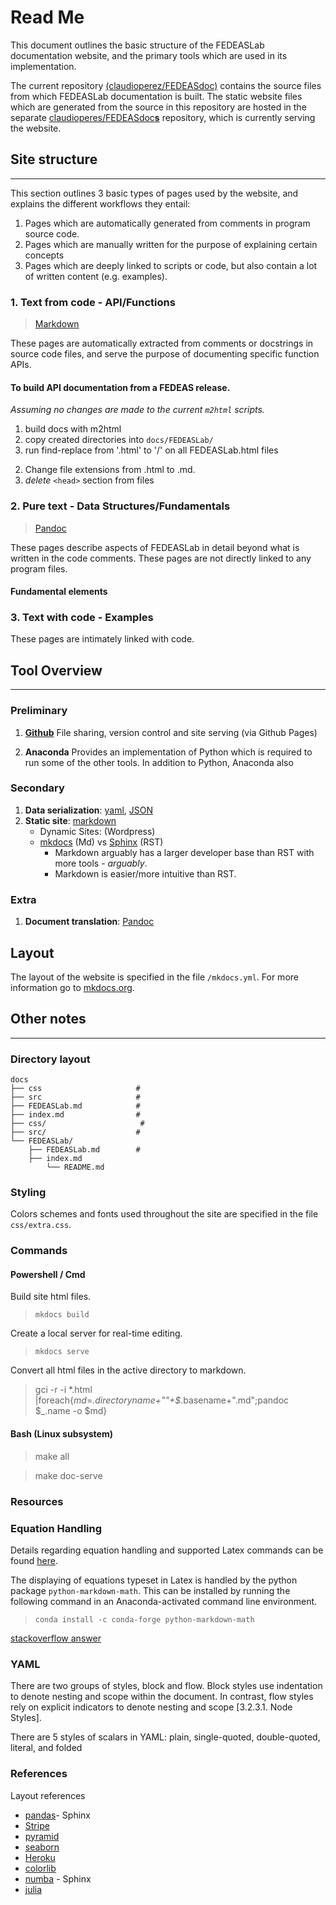 # Read Me

This document outlines the basic structure of the FEDEASLab documentation website, and the primary tools which are used in its implementation. 

The current repository [(claudioperez/FEDEASdoc)]() contains the source files from which FEDEASLab documentation is built. The static website files which are generated from the source in this repository are hosted in the separate [claudioperes/FEDEASdoc**s**](https://github.com/claudioperez/FEDEASdocs) repository, which is currently serving the website.

## Site structure

-------

This section outlines 3 basic types of pages used by the website, and explains the different workflows they entail:

1. Pages which are automatically generated from comments in program source code.
2. Pages which are manually written for the purpose of explaining certain concepts
3. Pages which are deeply linked to scripts or code, but also contain a lot of written content (e.g. examples).

### 1. Text from code - API/Functions

> [Markdown](https://commonmark.org/help/)

These pages are automatically extracted from comments or docstrings in source code files, and serve the purpose of documenting specific function APIs.

#### To build API documentation from a FEDEAS release.

*Assuming no changes are made to the current `m2html` scripts.*

1. build docs with m2html
2. copy created directories into `docs/FEDEASLab/`
3. run find-replace from '.html' to '/' on all FEDEASLab.html files
<!-- 4. run `pandoc` to convert from html to md -->
<!-- 5. run find-replace on entire site directory to delete instances of `[]{#_synopsis}` and variants -->
2. Change file extensions from .html to .md.
3. *delete* `<head>` section from files

### 2. Pure text - Data Structures/Fundamentals

>[Pandoc](https://pandoc.org/MANUAL.html)

These pages describe aspects of FEDEASLab in detail beyond what is written in the code comments. These pages are not directly linked to any program files.

#### Fundamental elements

### 3. Text with code - Examples

These pages are intimately linked with code.

## Tool Overview

----------

### Preliminary

1. [**Github**]()
   File sharing, version control and site serving (via Github Pages)

2. **Anaconda**
   Provides an implementation of Python which is required to run some of the other tools. In addition to Python, Anaconda also 

### Secondary

1. **Data serialization**: [yaml](https://yaml.org/spec/1.1/#id857168), [JSON]()
2. **Static site**: [markdown](https://commonmark.org/)
   - Dynamic Sites: (Wordpress)
   - [mkdocs](empty) (Md) vs [Sphinx](empty) (RST)
     - Markdown arguably has a larger developer base than RST with more tools - *arguably*.
     - Markdown is easier/more intuitive than RST.
  
### Extra

1. **Document translation**:  [Pandoc](#2-pure-text---data-structuresfundamentals)

## Layout

The layout of the website is specified in the file `/mkdocs.yml`. For more information go to [mkdocs.org](https://www.mkdocs.org).

## Other notes

-------

### Directory layout

    docs
    ├── css                     # 
    ├── src                     #
    ├── FEDEASLab.md            # 
    ├── index.md                # 
    ├── css/                     # 
    ├── src/                    #
    └── FEDEASLab/ 
        ├── FEDEASLab.md        # 
        ├── index.md 
            └── README.md
### Styling

Colors schemes and fonts used throughout the site are specified in the file `css/extra.css`.

### Commands

#### Powershell / Cmd

Build site html files.
> `mkdocs build`

Create a local server for real-time editing.
> `mkdocs serve`

Convert all html files in the active directory to markdown.
> gci -r -i *.html |foreach{$md=$_.directoryname+"\"+$_.basename+".md";pandoc $_.name -o $md}

#### Bash (Linux subsystem)

>make all

>make doc-serve

### Resources



### Equation Handling

Details regarding equation handling and supported Latex commands can be found [here](https://facelessuser.github.io/pymdown-extensions/extensions/arithmatex/).

The displaying of equations typeset in Latex is handled by the python package `python-markdown-math`. This can be installed by running the following command in an Anaconda-activated command line environment. 

> `conda install -c conda-forge python-markdown-math`

[stackoverflow answer](https://stackoverflow.com/questions/27882261/mkdocs-and-mathjax/31926644#31926644)

### YAML

There are two groups of styles, block and flow. Block styles use indentation to denote nesting and scope within the document. In contrast, flow styles rely on explicit indicators to denote nesting and scope [3.2.3.1. Node Styles].

There are 5 styles of scalars in YAML: plain, single-quoted, double-quoted, literal, and folded

### References

Layout references

- [pandas](https://pandas.pydata.org/docs/)- Sphinx
- [Stripe](https://stripe.com/docs/api?utm_source=zapier.com&utm_medium=referral&utm_campaign=zapier&utm_source=zapier.com&utm_medium=referral&utm_campaign=zapier)
- [pyramid](https://trypyramid.com/documentation.html)
- [seaborn](https://seaborn.pydata.org/)
- [Heroku](https://devcenter.heroku.com/?utm_source=zapier.com&utm_medium=referral&utm_campaign=zapier) 
- [colorlib](https://colorlib.com/)
- [numba](http://numba.pydata.org/) - Sphinx
- [julia](https://julialang.org/)